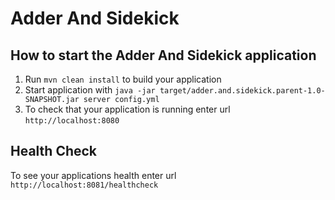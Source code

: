 # Adder And Sidekick

How to start the Adder And Sidekick application
---

1. Run `mvn clean install` to build your application
1. Start application with `java -jar target/adder.and.sidekick.parent-1.0-SNAPSHOT.jar server config.yml`
1. To check that your application is running enter url `http://localhost:8080`

Health Check
---

To see your applications health enter url `http://localhost:8081/healthcheck`
